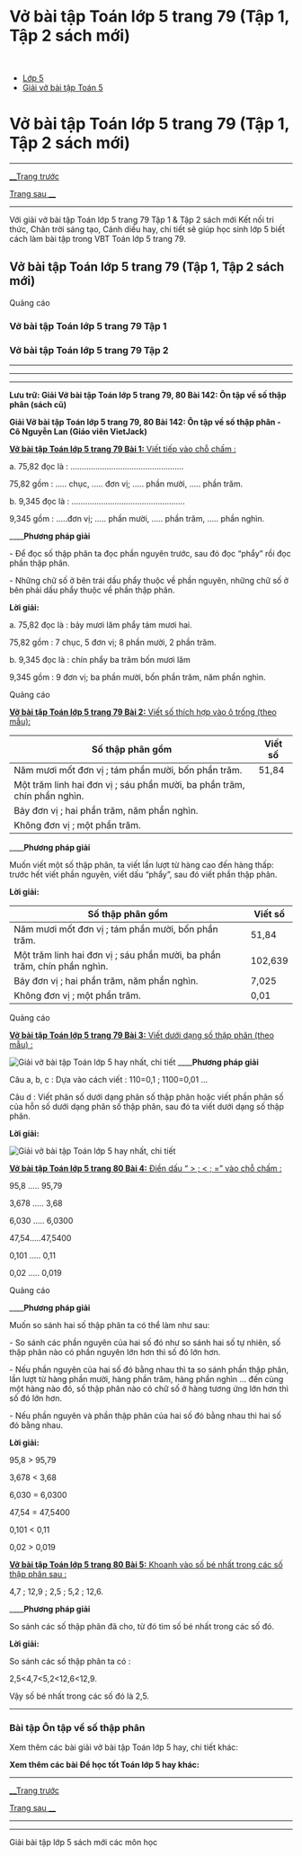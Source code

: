 # Vở bài tập Toán lớp 5 trang 79 (Tập 1, Tập 2 sách mới)

﻿

  * [Lớp 5](https://vietjack.com/series/lop-5.jsp)
  * [Giải vở bài tập Toán 5](https://vietjack.com/giai-vo-bai-tap-toan-5/index.jsp)



# Vở bài tập Toán lớp 5 trang 79 (Tập 1, Tập 2 sách mới)

* * *

[__Trang trước](https://vietjack.com/giai-vo-bai-tap-toan-5/bai-141-on-tap-ve-phan-so-tiep-theo.jsp)

[Trang sau __](https://vietjack.com/giai-vo-bai-tap-toan-5/bai-143-on-tap-ve-so-thap-phan-tiep-theo.jsp)

* * *

Với giải vở bài tập Toán lớp 5 trang 79 Tập 1 & Tập 2 sách mới Kết nối tri thức, Chân trời sáng tạo, Cánh diều hay, chi tiết sẽ giúp học sinh lớp 5 biết cách làm bài tập trong VBT Toán lớp 5 trang 79.

## Vở bài tập Toán lớp 5 trang 79 (Tập 1, Tập 2 sách mới)

Quảng cáo

### Vở bài tập Toán lớp 5 trang 79 Tập 1

### Vở bài tập Toán lớp 5 trang 79 Tập 2

* * *

* * *

* * *

**Lưu trữ: Giải Vở bài tập Toán lớp 5 trang 79, 80 Bài 142: Ôn tập về số thập phân (sách cũ)**

**Giải Vở bài tập Toán lớp 5 trang 79, 80 Bài 142: Ôn tập về số thập phân - Cô Nguyễn Lan (Giáo viên VietJack)**

[**Vở bài tập Toán lớp 5 trang 79 Bài 1:** Viết tiếp vào chỗ chấm : ](https://vietjack.com/giai-vo-bai-tap-toan-5/bai-1-trang-79-vbt-toan-5-tap-2.jsp)

a. 75,82 đọc là : ……………………………………….....

75,82 gồm : ..... chục, ..... đơn vị; ..... phần mười, ..... phần trăm.

b. 9,345 đọc là : ……………………………………….....

9,345 gồm : .....đơn vị; ..... phần mười, ..... phần trăm, ..... phần nghìn.

____**Phương pháp giải**

\- Để đọc số thập phân ta đọc phần nguyên trước, sau đó đọc “phẩy” rồi đọc phần thập phân.

\- Những chữ số ở bên trái dấu phẩy thuộc về phần nguyên, những chữ số ở bên phải dấu phẩy thuộc về phần thập phân. 

**Lời giải:**

a. 75,82 đọc là : bảy mươi lăm phẩy tám mươi hai.

75,82 gồm : 7 chục, 5 đơn vị; 8 phần mười, 2 phần trăm.

b. 9,345 đọc là : chín phẩy ba trăm bốn mươi lăm

9,345 gồm : 9 đơn vị; ba phần mười, bốn phần trăm, năm phần nghìn.

Quảng cáo

[**Vở bài tập Toán lớp 5 trang 79 Bài 2:** Viết số thích hợp vào ô trống (theo mẫu): ](https://vietjack.com/giai-vo-bai-tap-toan-5/bai-2-trang-79-vbt-toan-5-tap-2.jsp)

Số thập phân gồm|  Viết số  
---|---  
Năm mươi mốt đơn vị ; tám phần mười, bốn phần trăm. | 51,84   
Một trăm linh hai đơn vị ; sáu phần mười, ba phần trăm, chín phần nghìn.|   
Bảy đơn vị ; hai phần trăm, năm phần nghìn.|   
Không đơn vị ; một phần trăm.|   
____**Phương pháp giải**

Muốn viết một số thập phân, ta viết lần lượt từ hàng cao đến hàng thấp: trước hết viết phần nguyên, viết dấu “phẩy”, sau đó viết phần thập phân. 

**Lời giải:**

Số thập phân gồm|  Viết số  
---|---  
Năm mươi mốt đơn vị ; tám phần mười, bốn phần trăm. | 51,84   
Một trăm linh hai đơn vị ; sáu phần mười, ba phần trăm, chín phần nghìn.|  102,639  
Bảy đơn vị ; hai phần trăm, năm phần nghìn.| 7,025   
Không đơn vị ; một phần trăm.| 0,01   
  
Quảng cáo

[**Vở bài tập Toán lớp 5 trang 79 Bài 3:** Viết dưới dạng số thập phân (theo mẫu) : ](https://vietjack.com/giai-vo-bai-tap-toan-5/bai-3-trang-79-vbt-toan-5-tap-2.jsp)

![Giải vở bài tập Toán lớp 5 hay nhất, chi tiết](https://vietjack.com/giai-vo-bai-tap-toan-5/images/bai-3-trang-79-vbt-toan-5-tap-2.PNG) ____**Phương pháp giải**

Câu a, b, c : Dựa vào cách viết : 110=0,1 ; 1100=0,01 ...

Câu d : Viết phân số dưới dạng phân số thập phân hoặc viết phần phân số của hỗn số dưới dạng phân số thập phân, sau đó ta viết dưới dạng số thập phân. 

**Lời giải:**

![Giải vở bài tập Toán lớp 5 hay nhất, chi tiết](https://vietjack.com/giai-vo-bai-tap-toan-5/images/bai-3-trang-79-vbt-toan-5-tap-2-1.PNG)

[**Vở bài tập Toán lớp 5 trang 80 Bài 4:** Điền dấu “ > ; < ; =” vào chỗ chấm : ](https://vietjack.com/giai-vo-bai-tap-toan-5/bai-4-trang-80-vbt-toan-5-tap-2.jsp)

95,8 ..... 95,79

3,678 ..... 3,68

6,030 ..... 6,0300

47,54.....47,5400

0,101 ..... 0,11

0,02 ..... 0,019

Quảng cáo

____**Phương pháp giải**

Muốn so sánh hai số thập phân ta có thể làm như sau:

\- So sánh các phần nguyên của hai số đó như so sánh hai số tự nhiên, số thập phân nào có phần nguyên lớn hơn thì số đó lớn hơn.

\- Nếu phần nguyên của hai số đó bằng nhau thì ta so sánh phần thập phân, lần lượt từ hàng phần mười, hàng phần trăm, hàng phần nghìn ... đến cùng một hàng nào đó, số thập phân nào có chữ số ở hàng tương ứng lớn hơn thì số đó lớn hơn.

\- Nếu phần nguyên và phần thập phân của hai số đó bằng nhau thì hai số đó bằng nhau. 

**Lời giải:**

95,8 > 95,79

3,678 < 3,68

6,030 = 6,0300

47,54 = 47,5400

0,101 < 0,11

0,02 > 0,019

[**Vở bài tập Toán lớp 5 trang 80 Bài 5:** Khoanh vào số bé nhất trong các số thập phân sau : ](https://vietjack.com/giai-vo-bai-tap-toan-5/bai-5-trang-80-vbt-toan-5-tap-2.jsp)

4,7 ; 12,9 ; 2,5 ; 5,2 ; 12,6.

____**Phương pháp giải**

So sánh các số thập phân đã cho, từ đó tìm số bé nhất trong các số đó. 

**Lời giải:**

So sánh các số thập phân ta có :

2,5<4,7<5,2<12,6<12,9.

Vậy số bé nhất trong các số đó là 2,5.

* * *

### **Bài tập Ôn tập về số thập phân**

Xem thêm các bài giải vở bài tập Toán lớp 5 hay, chi tiết khác:

**Xem thêm các bài Để học tốt Toán lớp 5 hay khác:**

* * *

[__Trang trước](https://vietjack.com/giai-vo-bai-tap-toan-5/bai-141-on-tap-ve-phan-so-tiep-theo.jsp)

[Trang sau __](https://vietjack.com/giai-vo-bai-tap-toan-5/bai-143-on-tap-ve-so-thap-phan-tiep-theo.jsp)

* * *

* * *

Giải bài tập lớp 5 sách mới các môn học
